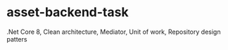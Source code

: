 # asset-backend-task
.Net Core 8, Clean architecture, Mediator, Unit of work, Repository design patters
